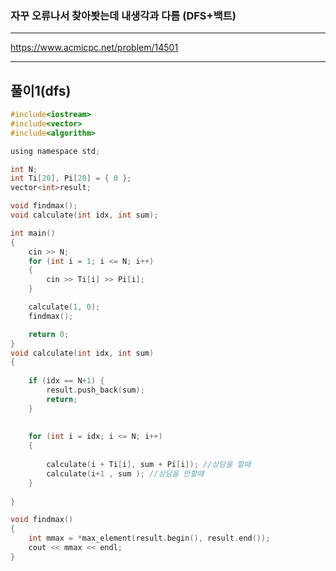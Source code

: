 ### 자꾸 오류나서 찾아봣는데 내생각과 다름 (DFS+백트)

---------------------------------------------------------------------------------------------------

https://www.acmicpc.net/problem/14501

------------------------------------------------------------------------------------------------------
## 풀이1(dfs)

```c
#include<iostream>
#include<vector>
#include<algorithm>

using namespace std;

int N;
int Ti[20], Pi[20] = { 0 };
vector<int>result;

void findmax();
void calculate(int idx, int sum);

int main()
{
	cin >> N;
	for (int i = 1; i <= N; i++)
	{
		cin >> Ti[i] >> Pi[i];
	}

	calculate(1, 0);
	findmax();

	return 0;
}
void calculate(int idx, int sum)
{
	
	if (idx == N+1) {
		result.push_back(sum);
		return;
	}
	
	
	for (int i = idx; i <= N; i++)
	{
		
		calculate(i + Ti[i], sum + Pi[i]); //상담을 할때
		calculate(i+1 , sum ); //상담을 안할때
	}
	
}

void findmax()
{
	int mmax = *max_element(result.begin(), result.end());
	cout << mmax << endl;
}

```
